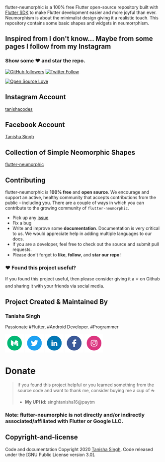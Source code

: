 flutter-neumorphic is a 100% free Flutter open-source repository built with <a href="https://flutter.dev/" target="_blank">Flutter SDK</a> to make Flutter development easier and more joyful than ever. Neumorphism is about the minimalist design giving it a realistic touch. This repository contains some basic shapes and widgets in neumorrphism.

## Inspired from I don't know... Maybe from some pages I follow from my Instagram

### Show some :heart: and star the repo.

[![GitHub followers](https://img.shields.io/github/followers/SinghTanisha16.svg?style=social&label=Follow)](https://github.com/SinghTanisha16)
[![Twitter Follow](https://img.shields.io/twitter/follow/SinghTanisha16.svg?style=social)](https://twitter.com/SinghTanisha16)

[![Open Source Love](https://badges.frapsoft.com/os/v1/open-source.svg?v=102)](https://opensource.org/licenses/GPL-3.0)

## Instagram Account

[tanishacodes](https://instagram.com/tanishacodes)

## Facebook Account

[Tanisha Singh](https://www.facebook.com/profile.php?id=100044480823812)

## Collection of Simple Neomorphic Shapes

[flutter-neumorphic](https://github.com/SinghTanisha16/flutter-neomorphic)

## Contributing

flutter-neumorphic is **100% free** and **open source**. We encourage and support an active, healthy community that accepts contributions from the public &ndash; including you. There are a couple of ways in which you can contribute to the growing community of `flutter-neumorphic`.

- Pick up any [issue](https://github.com/SinghTanisha16/flutter-neomorphic/issues)
- Fix a bug
- Write and improve some **documentation**. Documentation is very critical to us. We would appreciate help in adding multiple languages to our docs.
- If you are a developer, feel free to check out the source and submit pull requests.
- Please don't forget to **like**, **follow**, and **star our repo**!

### :heart: Found this project useful?

If you found this project useful, then please consider giving it a :star: on Github and sharing it with your friends via social media.

## Project Created & Maintained By

### Tanisha Singh

Passionate #Flutter, #Android Developer. #Programmer

<a href="https://medium.com/@SinghTanisha16"><img src="https://github.com/aritraroy/social-icons/blob/master/medium-icon.png?raw=true" width="60"></a>
<a href="https://twitter.com/SinghTanisha16"><img src="https://github.com/aritraroy/social-icons/blob/master/twitter-icon.png?raw=true" width="60"></a>
<a href="https://linkedin.com/in/singhtanisha16"><img src="https://github.com/aritraroy/social-icons/blob/master/linkedin-icon.png?raw=true" width="60"></a>
<a href="https://www.facebook.com/profile.php?id=100044480823812"><img src="https://github.com/aritraroy/social-icons/blob/master/facebook-icon.png?raw=true" width="60"></a>
<a href="https://instagram.com/tanishacodes"><img src="https://github.com/aritraroy/social-icons/blob/master/instagram-icon.png?raw=true" width="60"></a>

# Donate

> If you found this project helpful or you learned something from the source code and want to thank me, consider buying me a cup of :coffee:
>
> - <b>My UPI id:</b> singhtanisha16@paytm

### Note: flutter-neumorphic is not directly and/or indirectly associated/affiliated with Flutter or Google LLC.

## Copyright-and-license

Code and documentation Copyright 2020 [Tanisha Singh](https://linkedin.com/singhtanisha16). Code released under the [GNU Public License version 3.0].
